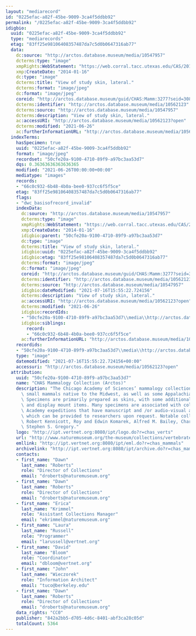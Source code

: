 ```yaml
---
layout: "mediarecord"
id: "0225efac-a82f-45be-9009-3ca4f5ddbb92"
permalink: "/0225efac-a82f-45be-9009-3ca4f5ddbb92"
idigbio:
  uuid: "0225efac-a82f-45be-9009-3ca4f5ddbb92"
  type: "mediarecords"
  etag: "83ff25e98106408357487da7c5d0b0647316ab77"
  data:
    dc:source: "http://arctos.database.museum/media/10547957"
    dcterms:type: "image"
    xmpRights:WebStatement: "https://web.corral.tacc.utexas.edu/CAS/20161217-02/jpg/chas_mamm_3277.4.jpg"
    xmp:CreateDate: "2014-01-16"
    dc:type: "image"
    dcterms:title: "View of study skin, lateral."
    dcterms:format: "image/jpeg"
    dc:format: "image/jpeg"
    coreid: "http://arctos.database.museum/guid/CHAS:Mamm:3277?seid=3088321"
    dcterms:identifier: "http://arctos.database.museum/media/10562123"
    dcterms:source: "http://arctos.database.museum/media/10547957"
    dcterms:description: "View of study skin, lateral."
    ac:accessURI: "http://arctos.database.museum/media/10562123?open"
    dcterms:modified: "2021-06-26"
    ac:furtherInformationURL: "http://arctos.database.museum/media/10562123"
  indexTerms:
    hasSpecimen: true
    uuid: "0225efac-a82f-45be-9009-3ca4f5ddbb92"
    format: "image/jpeg"
    recordset: "50cfe20a-9100-4710-89f9-a97bc3aa53d7"
    dqs: 0.36363636363636365
    modified: "2021-06-26T00:00:00+00:00"
    mediatype: "images"
    records:
    - "66c0c932-6b48-4b0a-bee0-937cc6f5f5ce"
    etag: "83ff25e98106408357487da7c5d0b0647316ab77"
    flags:
    - "dwc_basisofrecord_invalid"
    indexData:
      dc:source: "http://arctos.database.museum/media/10547957"
      dcterms:type: "image"
      xmpRights:WebStatement: "https://web.corral.tacc.utexas.edu/CAS/20161217-02/jpg/chas_mamm_3277.4.jpg"
      xmp:CreateDate: "2014-01-16"
      idigbio:parent: "50cfe20a-9100-4710-89f9-a97bc3aa53d7"
      dc:type: "image"
      dcterms:title: "View of study skin, lateral."
      idigbio:uuid: "0225efac-a82f-45be-9009-3ca4f5ddbb92"
      idigbio:etag: "83ff25e98106408357487da7c5d0b0647316ab77"
      dcterms:format: "image/jpeg"
      dc:format: "image/jpeg"
      coreid: "http://arctos.database.museum/guid/CHAS:Mamm:3277?seid=3088321"
      dcterms:identifier: "http://arctos.database.museum/media/10562123"
      dcterms:source: "http://arctos.database.museum/media/10547957"
      idigbio:dateModified: "2021-07-16T15:55:22.724156"
      dcterms:description: "View of study skin, lateral."
      ac:accessURI: "http://arctos.database.museum/media/10562123?open"
      dcterms:modified: "2021-06-26"
      idigbio:recordIds:
      - "50cfe20a-9100-4710-89f9-a97bc3aa53d7\\media\\http://arctos.database.museum/media/10562123"
      idigbio:siblings:
        record:
        - "66c0c932-6b48-4b0a-bee0-937cc6f5f5ce"
      ac:furtherInformationURL: "http://arctos.database.museum/media/10562123"
    recordids:
    - "50cfe20a-9100-4710-89f9-a97bc3aa53d7\\media\\http://arctos.database.museum/media/10562123"
    type: "image"
    datemodified: "2021-07-16T15:55:22.724156+00:00"
    accessuri: "http://arctos.database.museum/media/10562123?open"
  attribution:
    uuid: "50cfe20a-9100-4710-89f9-a97bc3aa53d7"
    name: "CHAS Mammalogy Collection (Arctos)"
    description: "The Chicago Academy of Sciences’ mammalogy collection contains mostly\
      \ small mammals native to the Midwest, as well as some Appalachian species.\
      \ Specimens are primarily prepared as skins, with some additional osteological\
      \ and display mount items. Many specimens are associated with collectors or\
      \ Academy expeditions that have manuscript and /or audio-visual archival material,\
      \ which can be provided to researchers upon request. Notable collectors include\
      \ Robert Kennicott, Roy and Edwin Komarek, Alfred M. Bailey, Charles D. Brower,\
      \ Stephen S. Gregory."
    logo: "http://ipt.vertnet.org:8080/ipt/logo.do?r=chas_verts"
    url: "http://www.naturemuseum.org/the-museum/collections/vertebrates"
    emllink: "http://ipt.vertnet.org:8080/ipt/eml.do?r=chas_mammals"
    archivelink: "http://ipt.vertnet.org:8080/ipt/archive.do?r=chas_mammals"
    contacts:
    - first_name: "Dawn"
      last_name: "Roberts"
      role: "Director of Collections"
      email: "droberts@naturemuseum.org"
    - first_name: "Dawn"
      last_name: "Roberts"
      role: "Director of Collections"
      email: "droberts@naturemuseum.org"
    - first_name: "Erica"
      last_name: "Krimmel"
      role: "Assistant Collections Manager"
      email: "ekrimmel@naturemuseum.org"
    - first_name: "Laura"
      last_name: "Russell"
      role: "Programmer"
      email: "larussell@vertnet.org"
    - first_name: "David"
      last_name: "Bloom"
      role: "Coordinator"
      email: "dbloom@vertnet.org"
    - first_name: "John"
      last_name: "Wieczorek"
      role: "Information Architect"
      email: "tuco@berkeley.edu"
    - first_name: "Dawn"
      last_name: "Roberts"
      role: "Director of Collections"
      email: "droberts@naturemuseum.org"
    data_rights: "CC0"
    publisher: "842a2bb5-d705-4d6c-8401-abf3ca28c05d"
    totalCount: 5364
---
```

